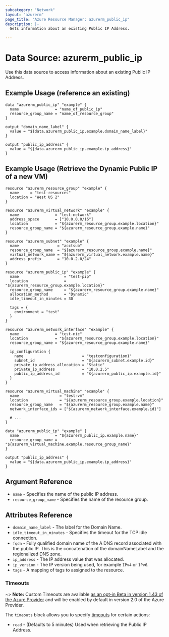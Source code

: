 ```yaml
---
subcategory: "Network"
layout: "azurerm"
page_title: "Azure Resource Manager: azurerm_public_ip"
description: |-
  Gets information about an existing Public IP Address.

---
```


# Data Source: azurerm_public_ip

Use this data source to access information about an existing Public IP Address.

## Example Usage (reference an existing)

```hcl
data "azurerm_public_ip" "example" {
  name                = "name_of_public_ip"
  resource_group_name = "name_of_resource_group"
}

output "domain_name_label" {
  value = "${data.azurerm_public_ip.example.domain_name_label}"
}

output "public_ip_address" {
  value = "${data.azurerm_public_ip.example.ip_address}"
}
```

## Example Usage (Retrieve the Dynamic Public IP of a new VM)

```hcl
resource "azurerm_resource_group" "example" {
  name     = "test-resources"
  location = "West US 2"
}

resource "azurerm_virtual_network" "example" {
  name                = "test-network"
  address_space       = ["10.0.0.0/16"]
  location            = "${azurerm_resource_group.example.location}"
  resource_group_name = "${azurerm_resource_group.example.name}"
}

resource "azurerm_subnet" "example" {
  name                 = "acctsub"
  resource_group_name  = "${azurerm_resource_group.example.name}"
  virtual_network_name = "${azurerm_virtual_network.example.name}"
  address_prefix       = "10.0.2.0/24"
}

resource "azurerm_public_ip" "example" {
  name                    = "test-pip"
  location                = "${azurerm_resource_group.example.location}"
  resource_group_name     = "${azurerm_resource_group.example.name}"
  allocation_method       = "Dynamic"
  idle_timeout_in_minutes = 30

  tags = {
    environment = "test"
  }
}

resource "azurerm_network_interface" "example" {
  name                = "test-nic"
  location            = "${azurerm_resource_group.example.location}"
  resource_group_name = "${azurerm_resource_group.example.name}"

  ip_configuration {
    name                          = "testconfiguration1"
    subnet_id                     = "${azurerm_subnet.example.id}"
    private_ip_address_allocation = "Static"
    private_ip_address            = "10.0.2.5"
    public_ip_address_id          = "${azurerm_public_ip.example.id}"
  }
}

resource "azurerm_virtual_machine" "example" {
  name                  = "test-vm"
  location              = "${azurerm_resource_group.example.location}"
  resource_group_name   = "${azurerm_resource_group.example.name}"
  network_interface_ids = ["${azurerm_network_interface.example.id}"]

  # ...
}

data "azurerm_public_ip" "example" {
  name                = "${azurerm_public_ip.example.name}"
  resource_group_name = "${azurerm_virtual_machine.example.resource_group_name}"
}

output "public_ip_address" {
  value = "${data.azurerm_public_ip.example.ip_address}"
}
```

## Argument Reference

* `name` - Specifies the name of the public IP address.
* `resource_group_name` - Specifies the name of the resource group.


## Attributes Reference

* `domain_name_label` - The label for the Domain Name.
* `idle_timeout_in_minutes` - Specifies the timeout for the TCP idle connection.
* `fqdn` - Fully qualified domain name of the A DNS record associated with the public IP. This is the concatenation of the domainNameLabel and the regionalized DNS zone.
* `ip_address` - The IP address value that was allocated.
* `ip_version` - The IP version being used, for example `IPv4` or `IPv6`.
* `tags` - A mapping of tags to assigned to the resource.

### Timeouts

~> **Note:** Custom Timeouts are available [as an opt-in Beta in version 1.43 of the Azure Provider](/docs/providers/azurerm/guides/2.0-beta.html) and will be enabled by default in version 2.0 of the Azure Provider.

The `timeouts` block allows you to specify [timeouts](https://www.terraform.io/docs/configuration/resources.html#timeouts) for certain actions:

* `read` - (Defaults to 5 minutes) Used when retrieving the Public IP Address.
